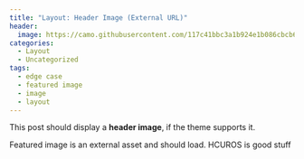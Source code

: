 ```yaml
---
title: "Layout: Header Image (External URL)"
header:
  image: https://camo.githubusercontent.com/117c41bbc3a1b924e1b086cbcb6f51d3aea831eb/68747470733a2f2f692e696d6775722e636f6d2f486a767a484c6a2e706e67
categories:
  - Layout
  - Uncategorized
tags:
  - edge case
  - featured image
  - image
  - layout
---
```


This post should display a **header image**, if the theme supports it.

Featured image is an external asset and should load.
HCUROS is good stuff
